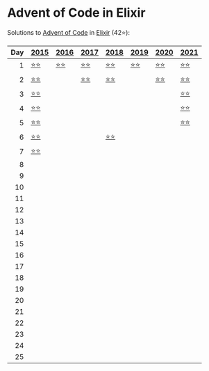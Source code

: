 # Advent of Code in Elixir

Solutions to [Advent of Code](https://adventofcode.com/) in [Elixir](https://elixir-lang.org/) (42⭐):

|   Day | [2015](lib/2015)                                           | [2016](lib/2016)                          | [2017](lib/2017)                        | [2018](lib/2018)                                | [2019](lib/2019)                                       | [2020](lib/2020)                        | [2021](lib/2021)                         |
|------:|:-----------------------------------------------------------|:------------------------------------------|:----------------------------------------|:------------------------------------------------|:-------------------------------------------------------|:----------------------------------------|:-----------------------------------------|
|     1 | [⭐⭐](lib/2015/01_not_quite_lisp)                         | [⭐⭐](lib/2016/01_no_time_for_a_taxicab) | [⭐⭐](lib/2017/01_inverse_captcha)     | [⭐⭐](lib/2018/01_chronal_calibration)         | [⭐⭐](lib/2019/01_the_tyranny_of_the_rocket_equation) | [⭐⭐](lib/2020/01_report_repair)       | [⭐⭐](lib/2021/01_sonar_sweep)          |
|     2 | [⭐⭐](lib/2015/02_i_was_told_there_would_be_no_math)      |                                           | [⭐⭐](lib/2017/02_corruption_checksum) | [⭐⭐](lib/2018/02_inventory_management_system) |                                                        | [⭐⭐](lib/2020/02_password_philosophy) | [⭐⭐](lib/2021/02_dive)                 |
|     3 | [⭐⭐](lib/2015/03_perfectly_spherical_houses_in_a_vacuum) |                                           |                                         |                                                 |                                                        |                                         | [⭐⭐](lib/2021/03_binary_diagnostic)    |
|     4 | [⭐⭐](lib/2015/04_the_ideal_stocking_stuffer)             |                                           |                                         |                                                 |                                                        |                                         | [⭐⭐](lib/2021/04_giant_squid)          |
|     5 | [⭐⭐](lib/2015/05_doesnt_he_have_intern-elves_for_this)   |                                           |                                         |                                                 |                                                        |                                         | [⭐⭐](lib/2021/05_hydrothermal_venture) |
|     6 | [⭐⭐](lib/2015/06_probably_a_fire_hazard)                 |                                           |                                         | [⭐⭐](lib/2018/06_chronal_coordinates)         |                                                        |                                         |                                          |
|     7 | [⭐⭐](lib/2015/07_some_assembly_required)                 |                                           |                                         |                                                 |                                                        |                                         |                                          |
|     8 |                                                            |                                           |                                         |                                                 |                                                        |                                         |                                          |
|     9 |                                                            |                                           |                                         |                                                 |                                                        |                                         |                                          |
|    10 |                                                            |                                           |                                         |                                                 |                                                        |                                         |                                          |
|    11 |                                                            |                                           |                                         |                                                 |                                                        |                                         |                                          |
|    12 |                                                            |                                           |                                         |                                                 |                                                        |                                         |                                          |
|    13 |                                                            |                                           |                                         |                                                 |                                                        |                                         |                                          |
|    14 |                                                            |                                           |                                         |                                                 |                                                        |                                         |                                          |
|    15 |                                                            |                                           |                                         |                                                 |                                                        |                                         |                                          |
|    16 |                                                            |                                           |                                         |                                                 |                                                        |                                         |                                          |
|    17 |                                                            |                                           |                                         |                                                 |                                                        |                                         |                                          |
|    18 |                                                            |                                           |                                         |                                                 |                                                        |                                         |                                          |
|    19 |                                                            |                                           |                                         |                                                 |                                                        |                                         |                                          |
|    20 |                                                            |                                           |                                         |                                                 |                                                        |                                         |                                          |
|    21 |                                                            |                                           |                                         |                                                 |                                                        |                                         |                                          |
|    22 |                                                            |                                           |                                         |                                                 |                                                        |                                         |                                          |
|    23 |                                                            |                                           |                                         |                                                 |                                                        |                                         |                                          |
|    24 |                                                            |                                           |                                         |                                                 |                                                        |                                         |                                          |
|    25 |                                                            |                                           |                                         |                                                 |                                                        |                                         |                                          |
